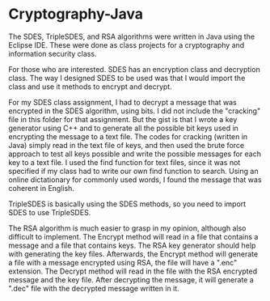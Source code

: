 # Cryptography-Java
The SDES, TripleSDES, and RSA algorithms were written in Java using the Eclipse IDE.
These were done as class projects for a cryptography and information security class.

For those who are interested. SDES has an encryption class and decryption class.
The way I designed SDES to be used was that I would import the class and use it methods to encrypt and decrypt.

For my SDES class assignment, I had to decrypt a message that was encrypted in the SDES algorithm, using bits.
I did not include the "cracking" file in this folder for that assignment. But the gist is that I wrote a key generator using C++ <bitset> and <fstream> to generate all the possible bit keys used in encrypting the message to a text file. The codes for cracking (written in Java) simply read in the text file of keys, and then used the brute force approach to test all keys possible and write the possible messages for each key to a text file. I used the find function for text files, since it was not specified if my class had to write our own find function to search. Using an online dictationary for commonly used words, I found the message that was coherent in English.

TripleSDES is basically using the SDES methods, so you need to import SDES to use TripleSDES.
  
The RSA algorithm is much easier to grasp in my opinion, although also difficult to implement.
The Encrypt method will read in a file that contains a message and a file that contains keys. The RSA key generator should help with generating the key files.
Afterwards, the Encrypt method will generate a file with a message encrypted using RSA, the file will have a ".enc" extension.
The Decrypt method will read in the file with the RSA encrypted message and the key file. After decrypting the message, it will generate a ".dec" file with the decrypted message written in it.
